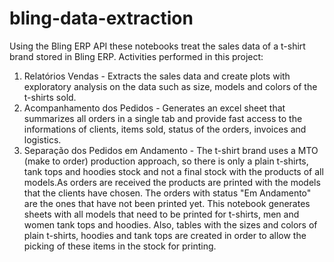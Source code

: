 # bling-data-extraction
Using the Bling ERP API these notebooks treat the sales data of a t-shirt brand stored in Bling ERP. Activities performed in this project:
1) Relatórios Vendas - Extracts the sales data and create plots with exploratory analysis on the data such as size, models and colors of the t-shirts sold.
2) Acompanhamento dos Pedidos - Generates an excel sheet that summarizes all orders in a single tab and provide fast access to the informations of clients, items sold, status of the orders, invoices and logistics.
3) Separação dos Pedidos em Andamento - The t-shirt brand uses a MTO (make to order) production approach, so there is only a plain t-shirts, tank tops and hoodies stock and not a final stock with the products of all models.As orders are received the products are printed with the models that the clients have chosen. The orders with status "Em Andamento" are the ones that have not been printed yet. This notebook generates sheets with all models that need to be printed for t-shirts, men and women tank tops and hoodies. Also, tables with the sizes and colors of plain t-shirts, hoodies and tank tops are created in order to allow the picking of these items in the stock for printing.
